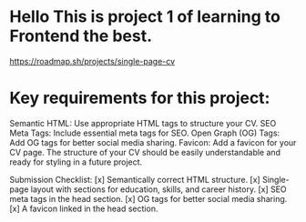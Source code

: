 # Hello This is project 1 of learning to Frontend the best.

https://roadmap.sh/projects/single-page-cv

# Key requirements for this project:

Semantic HTML: Use appropriate HTML tags to structure your CV.
SEO Meta Tags: Include essential meta tags for SEO.
Open Graph (OG) Tags: Add OG tags for better social media sharing.
Favicon: Add a favicon for your CV page.
The structure of your CV should be easily understandable and ready for styling in a future project.

Submission Checklist:
[x] Semantically correct HTML structure.
[x] Single-page layout with sections for education, skills, and career history.
[x] SEO meta tags in the head section.
[x] OG tags for better social media sharing.
[x] A favicon linked in the head section.
